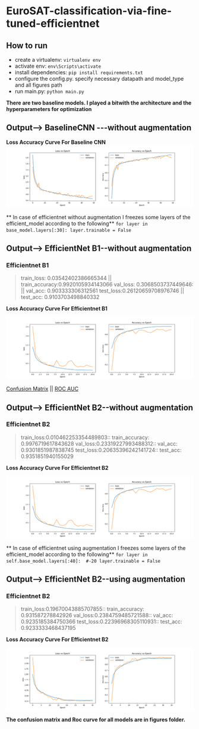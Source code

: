 # EuroSAT-classification-via-fine-tuned-efficientnet

## How to run
- create a virtualenv: `virtualenv env`
- activate env: `env\Scripts\activate`
- install  dependencies: `pip install requirements.txt`
- configure the config.py. specify necessary datapath and model_type and all figures path
- run main.py: `python main.py`

**There are two baseline models. I played a bitwith the architecture and the hyperparameters for optimization**

## Output--> BaselineCNN ---without augmentation
**Loss Accuracy Curve For Baseline CNN**
![alt text](https://github.com/tasmimul-huda/EuroSAT-classification-via-fine-tuned-efficientnet/blob/main/Figures/loss_accuracy_curve.png?raw=true)

<!--**Confusion Matrix For Baseline CNN**
![alt text](https://github.com/tasmimul-huda/EuroSAT-classification-via-fine-tuned-efficientnet/blob/main/Figures/confusion_matrix.png?raw=true)

**Roc Auc For Baseline CNN**
![alt text](https://github.com/tasmimul-huda/EuroSAT-classification-via-fine-tuned-efficientnet/blob/main/Figures/roc_auc_curve.png?raw=true)-->

** In case of efficientnet without augmentation I freezes some layers of the efficient_model according to the following**
`for layer in base_model.layers[:30]:
            layer.trainable = False`
## Output--> EfficientNet B1--without augmentation
### Efficientnet B1

> train_loss: 0.03542402386665344 || train_accuracy:0.9920105934143066
> val_loss: 0.3068503737449646: || val_acc: 0.903333306312561
> test_loss:0.26120659708976746 || test_acc: 0.9103703498840332

**Loss Accuracy Curve For Efficientnet B1**

![alt text](https://github.com/tasmimul-huda/EuroSAT-classification-via-fine-tuned-efficientnet/blob/main/Figures/efficientnetB1_loss_accuracy_curve.png?raw=true)

[Confusion Matrix](https://github.com/tasmimul-huda/EuroSAT-classification-via-fine-tuned-efficientnet/blob/main/Figures/efficientnetB1_confusion_matrix.png) || [ROC AUC](https://github.com/tasmimul-huda/EuroSAT-classification-via-fine-tuned-efficientnet/blob/main/Figures/efficientnetB1_roc_auc_curve.png)

<!--**Confusion Matrix For Efficientnet B1**
![alt text](https://github.com/tasmimul-huda/EuroSAT-classification-via-fine-tuned-efficientnet/blob/main/Figures/efficientnetB1_confusion_matrix.png?raw=true)

**Roc Auc For Efficientnet B1**
![alt text](https://github.com/tasmimul-huda/EuroSAT-classification-via-fine-tuned-efficientnet/blob/main/Figures/efficientnetB1_roc_auc_curve.png?raw=true)-->

## Output--> EfficientNet B2--without augmentation
### Efficientnet B2

> train_loss:0.010462253354489803:: train_accuracy: 0.9976719617843628
> val_loss:0.23319227993488312:: val_acc: 0.9301851987838745
> test_loss:0.20635396242141724:: test_acc: 0.9351851940155029

**Loss Accuracy Curve For Efficientnet B2**

![alt text](https://github.com/tasmimul-huda/EuroSAT-classification-via-fine-tuned-efficientnet/blob/main/Figures/efficientnetB1_loss_accuracy_curve.png?raw=true)

<!--**Confusion Matrix For Efficientnet B2**
![alt text](https://github.com/tasmimul-huda/EuroSAT-classification-via-fine-tuned-efficientnet/blob/main/Figures/efficientnetB1_confusion_matrix.png?raw=true)

**Roc Auc For Efficientnet B2**
![alt text](https://github.com/tasmimul-huda/EuroSAT-classification-via-fine-tuned-efficientnet/blob/main/Figures/efficientnetB1_roc_auc_curve.png?raw=true)-->


** In case of efficientnet using augmentation I freezes some layers of the efficient_model according to the following**
`for layer in self.base_model.layers[:40]:  #-20
            layer.trainable = False`

## Output--> EfficientNet B2--using augmentation
### Efficientnet B2

> train_loss:0.19670043885707855:: train_accuracy: 0.931587278842926
> val_loss:0.2384759485721588:: val_acc: 0.9235185384750366
> test_loss:0.22396968305110931:: test_acc: 0.9233333468437195

**Loss Accuracy Curve For Efficientnet B2**

![alt text](https://github.com/tasmimul-huda/EuroSAT-classification-via-fine-tuned-efficientnet/blob/main/Figures/efficientnetB2_&_augmentation_loss_acc_curve.png?raw=true)



**The confusion matrix and Roc curve for all models are in figures folder.**


